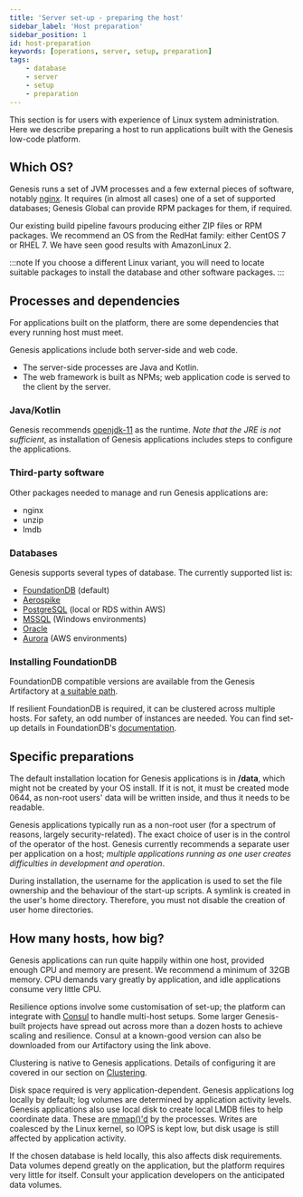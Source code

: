 ```yaml
---
title: 'Server set-up - preparing the host'
sidebar_label: 'Host preparation'
sidebar_position: 1
id: host-preparation
keywords: [operations, server, setup, preparation]
tags:
    - database
    - server
    - setup
    - preparation
---
```

This section is for users with experience of Linux system administration. Here we describe preparing a host to run applications built with the Genesis low-code platform. 

## Which OS?

Genesis runs a set of JVM processes and a few external pieces of software, notably [nginx](https://nginx.org/en/). It requires (in almost all cases) one of a set of supported databases; Genesis Global can provide RPM packages for them, if required.

Our existing build pipeline favours producing either ZIP files or RPM packages. We recommend an OS from the RedHat family: either CentOS 7 or RHEL 7. We have seen good results with AmazonLinux 2.

:::note
If you choose a different Linux variant, you will need to locate suitable packages to install the database and other software packages.
:::

## Processes and dependencies

For applications built on the platform, there are some dependencies that every running host must meet.

Genesis applications include both server-side and web code.

- The server-side processes are Java and Kotlin.
- The web framework is built as NPMs; web application code is served to the client by the server.

### Java/Kotlin

Genesis recommends [openjdk-11](https://openjdk.org/projects/jdk/11/) as the runtime. *Note that the JRE is not sufficient*, as installation of Genesis applications includes steps to configure the applications.


### Third-party software

Other packages needed to manage and run Genesis applications are:

* nginx
* unzip
* lmdb

### Databases

Genesis supports several types of database. The currently supported list is:

* [FoundationDB](https://www.foundationdb.org/) (default)
* [Aerospike](https://aerospike.com/)
* [PostgreSQL](https://www.postgresql.org/) (local or RDS within AWS)
* [MSSQL](https://www.microsoft.com/en-gb/sql-server/sql-server-2016) (Windows environments)
* [Oracle](https://www.oracle.com/uk/database/)
* [Aurora](https://aws.amazon.com/rds/aurora/) (AWS environments)


### Installing FoundationDB

FoundationDB compatible versions are available from the Genesis Artifactory at [a suitable path](https://genesisglobal.jfrog.io/artifactory/genesis-rpm/$releasever/$basearch/).

If resilient FoundationDB is required, it can be clustered across multiple hosts. For safety, an odd number of instances are needed. You can find set-up details in FoundationDB's [documentation](https://apple.github.io/foundationdb/administration.html).

## Specific preparations

The default installation location for Genesis applications is in **/data**, which might not be created by your OS install. If it is not, it must be created mode 0644, as non-root users' data will be written inside, and thus it needs to be readable.

Genesis applications typically run as a non-root user (for a spectrum of reasons, largely security-related). The exact choice of user is in the control of the operator of the host. Genesis currently recommends a separate user per application on a host; _multiple applications running as one user creates difficulties in development and operation_.

During installation, the username for the application is used to set the file ownership and the behaviour of the start-up scripts. A symlink is created in the user's home directory.  Therefore, you must not disable the creation of user home directories.


## How many hosts, how big?

Genesis applications can run quite happily within one host, provided enough CPU and memory are present. We recommend a minimum of 32GB memory. CPU demands vary greatly by application, and idle applications consume very little CPU.

Resilience options involve some customisation of set-up; the platform can integrate with [Consul](https://www.consul.io/) to handle multi-host setups. Some larger Genesis-built projects have spread out across more than a dozen hosts to achieve scaling and resilience. Consul at a known-good version can also be downloaded from our Artifactory using the link above.

Clustering is native to Genesis applications. Details of configuring it are covered in our section on [Clustering](../../../operations/clustering/overview).

Disk space required is very application-dependent. Genesis applications log locally by default; log volumes are determined by application activity levels.  Genesis applications also use local disk to create local LMDB files to help coordinate data. These are [mmap()'d](https://linuxhint.com/using_mmap_function_linux/) by the processes. Writes are coalesced by the Linux kernel, so IOPS is kept low, but disk usage is still affected by application activity.

If the chosen database is held locally, this also affects disk requirements. Data volumes depend greatly on the application, but the platform requires very little for itself. Consult your application developers on the anticipated data volumes.


